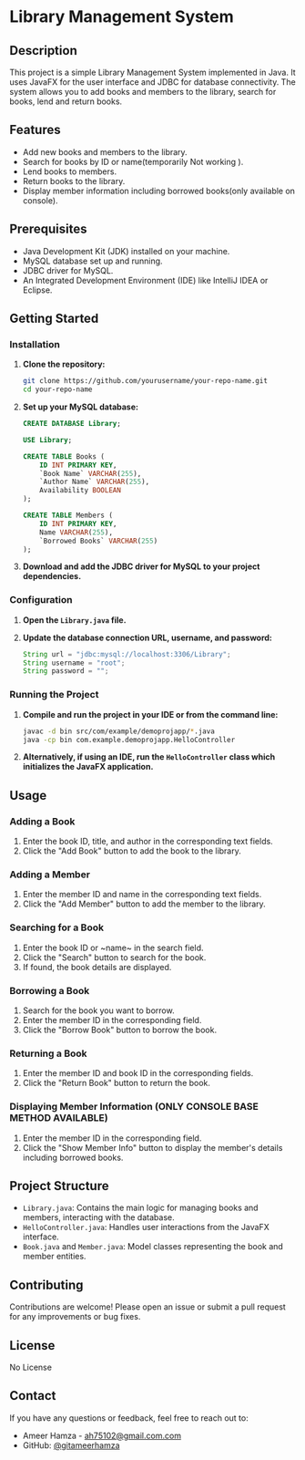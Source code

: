 # Library Management System

## Description

This project is a simple Library Management System implemented in Java. It uses JavaFX for the user interface and JDBC for database connectivity. The system allows you to add books and members to the library, search for books, lend and return books.

## Features

- Add new books and members to the library.
- Search for books by ID or name(temporarily Not working ).
- Lend books to members.
- Return books to the library.
- Display member information including borrowed books(only available on console).

## Prerequisites

- Java Development Kit (JDK) installed on your machine.
- MySQL database set up and running.
- JDBC driver for MySQL.
- An Integrated Development Environment (IDE) like IntelliJ IDEA or Eclipse.

## Getting Started

### Installation

1. **Clone the repository:**

    ```bash
    git clone https://github.com/yourusername/your-repo-name.git
    cd your-repo-name
    ```

2. **Set up your MySQL database:**

    ```sql
    CREATE DATABASE Library;

    USE Library;

    CREATE TABLE Books (
        ID INT PRIMARY KEY,
        `Book Name` VARCHAR(255),
        `Author Name` VARCHAR(255),
        Availability BOOLEAN
    );

    CREATE TABLE Members (
        ID INT PRIMARY KEY,
        Name VARCHAR(255),
        `Borrowed Books` VARCHAR(255)
    );
    ```

3. **Download and add the JDBC driver for MySQL to your project dependencies.**

### Configuration

1. **Open the `Library.java` file.**
2. **Update the database connection URL, username, and password:**

    ```java
    String url = "jdbc:mysql://localhost:3306/Library";
    String username = "root";
    String password = "";
    ```

### Running the Project

1. **Compile and run the project in your IDE or from the command line:**

    ```bash
    javac -d bin src/com/example/demoprojapp/*.java
    java -cp bin com.example.demoprojapp.HelloController
    ```

2. **Alternatively, if using an IDE, run the `HelloController` class which initializes the JavaFX application.**

## Usage

### Adding a Book

1. Enter the book ID, title, and author in the corresponding text fields.
2. Click the "Add Book" button to add the book to the library.

### Adding a Member

1. Enter the member ID and name in the corresponding text fields.
2. Click the "Add Member" button to add the member to the library.

### Searching for a Book

1. Enter the book ID or ~name~ in the search field.
2. Click the "Search" button to search for the book.
3. If found, the book details are displayed.

### Borrowing a Book

1. Search for the book you want to borrow.
2. Enter the member ID in the corresponding field.
3. Click the "Borrow Book" button to borrow the book.

### Returning a Book

1. Enter the member ID and book ID in the corresponding fields.
2. Click the "Return Book" button to return the book.

### Displaying Member Information (ONLY CONSOLE BASE METHOD AVAILABLE)

1. Enter the member ID in the corresponding field.
2. Click the "Show Member Info" button to display the member's details including borrowed books.

## Project Structure

- `Library.java`: Contains the main logic for managing books and members, interacting with the database.
- `HelloController.java`: Handles user interactions from the JavaFX interface.
- `Book.java` and `Member.java`: Model classes representing the book and member entities.

## Contributing

Contributions are welcome! Please open an issue or submit a pull request for any improvements or bug fixes.

## License

No License

## Contact

If you have any questions or feedback, feel free to reach out to:

- Ameer Hamza - [ah75102@gmail.com.com](mailto:ah75102@gmail.com)
- GitHub: [@gitameerhamza](https://github.com/gitameerhamza)
